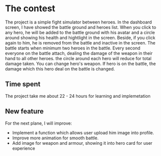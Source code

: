 # The contest

The project is a simple fight simulator between heroes.
In the dashboard screen, I have showed the battle ground and heroes list.
When you click to any hero, he will be added to the battle ground with his avatar and a circle around showing his health and hightlight in the screen. Beside, if you click again to him, he is removed from the battle and inactive in the screen.
The battle starts when minimum two heroes in the battle.
Every second everyone on the battle attach, dealing the damage of the weapon in their hand to all other heroes. the circle around each hero will reduce for total damage taken.
You can change hero's weapon. If hero is on the battle, the damage which this hero deal on the battle is changed.

## Time spent
The project take me about 22 - 24 hours for learning and implemetation

## New feature
For the next plane, I will improve:
- Implement a function which allows user upload him image into profile.
- Improve more animation for smooth battle.
- Add image for weapon and armour, showing it into hero card for user experience
